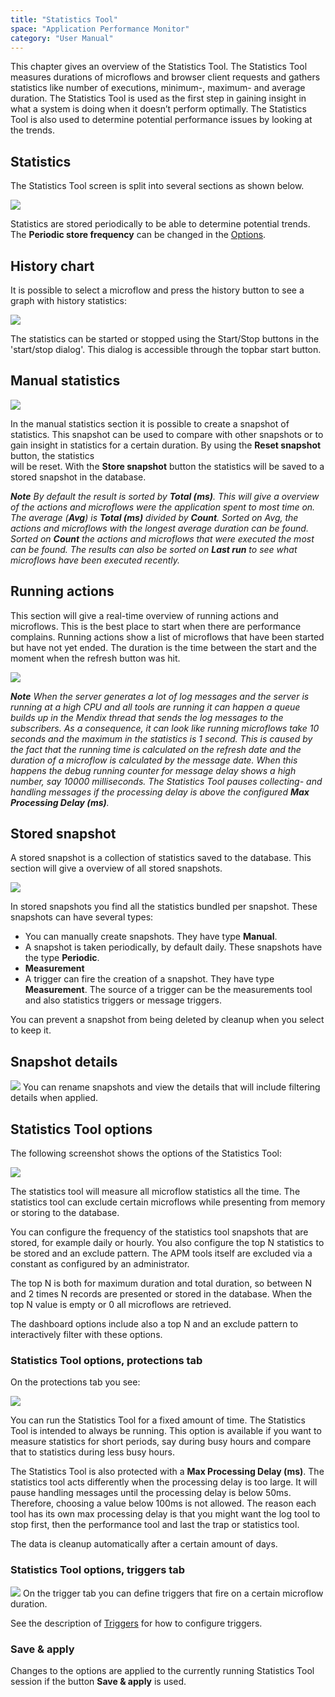 ```yaml
---
title: "Statistics Tool"
space: "Application Performance Monitor"
category: "User Manual"
---
```

This chapter gives an overview of the Statistics Tool. The Statistics Tool measures 
durations of microflows and browser client requests and gathers statistics like number 
of executions, minimum-, maximum- and average duration. The Statistics Tool is used as 
the first step in gaining insight in what a system is doing when it doesn’t perform 
optimally. The Statistics Tool is also used to determine potential performance issues 
by looking at the trends.

## Statistics

The Statistics Tool screen is split into several sections as shown below.

 ![](attachments/Statistics_Tool/Overview.png)

Statistics are stored periodically to be able to determine potential trends. The 
**Periodic store frequency** can be changed in the [Options](#Options).   

## History chart
It is possible to select a microflow and press the history button to see a graph with history statistics:  

![](attachments/Statistics_Tool/Trend.png)

The statistics can be started or stopped using the Start/Stop buttons in the 
'start/stop dialog'. This dialog is accessible through the topbar start button.


## Manual statistics
 ![](attachments/Statistics_Tool/Manual_statistics.png)  

In the manual statistics section it is possible to create a snapshot of statistics. This 
snapshot can be used to compare with other snapshots or to gain insight in statistics 
for a certain duration. By using the **Reset snapshot** button, the statistics  
will be reset. With the **Store snapshot** button the statistics will be saved to a stored
snapshot in the database.

***Note** By default the result is sorted by **Total (ms)**. This will give a overview of the actions and microflows were the
application spent to most time on. The average (**Avg**) is **Total (ms)** divided by **Count**. Sorted on Avg, the actions and
microflows with the longest average duration can be found. Sorted on **Count** the actions and microflows that
were executed the most can be found. The results can also be sorted on **Last run** to see what microflows
have been executed recently.*

## Running actions  
This section will give a real-time overview of running actions and microflows. This is 
the best place to start when there are performance complains. Running actions show a list 
of microflows that have been started but have not yet ended. The duration is the time 
between the start and the moment when the refresh button was hit.

![](attachments/Statistics_Tool/Now_Running.png)

***Note** When the server generates a lot of log messages and the server is running at a high CPU 
and all tools are running it can happen a queue builds up in the Mendix thread that sends 
the log messages to the subscribers. As a consequence, it can look like running 
microflows take 10 seconds and the maximum in the statistics is 1 second. This is caused 
by the fact that the running time is calculated on the refresh date and the duration of 
a microflow is calculated by the message date. When this happens the debug running 
counter for message delay shows a high number, say 10000 milliseconds. The Statistics 
Tool pauses collecting- and handling messages if the processing delay is above the 
configured **Max Processing Delay (ms)**.*

## Stored snapshot
A stored snapshot is a collection of statistics saved to the database. This section will give a overview
 of all stored snapshots.

![](attachments/Statistics_Tool/Snapshots.png)

In stored snapshots you find all the statistics bundled per snapshot. These snapshots can have 
several types: 
* You can manually create snapshots. They have type **Manual**.
* A snapshot is taken periodically, by default daily. These snapshots have the type 
**Periodic**.
* **Measurement**
* A trigger can fire the creation of a snapshot. They have type **Measurement**. The source
of a trigger can be the measurements tool and also statistics triggers or message triggers.

You can prevent a snapshot from being deleted by cleanup when you select to keep it.

## Snapshot details
![](attachments/Statistics_Tool/Snapshot_Details.png)
You can rename snapshots and view the details that will include filtering details when applied.


<a name="Options"></a>
## Statistics Tool options

The following screenshot shows the options of the Statistics Tool:

 ![](attachments/Statistics_Tool/Options.png)

The statistics tool will measure all microflow statistics all the time. The statistics 
tool can exclude certain microflows while presenting from memory or storing to the 
database.

You can configure the frequency of the statistics tool snapshots that are stored, for 
example daily or hourly. You also configure the top N statistics to be stored and an 
exclude pattern. The APM tools itself are excluded via a constant as configured by an 
administrator.

The top N is both for maximum duration and total duration, so between N and 2 times N 
records are presented or stored in the database. When the top N value is empty or 0 all 
microflows are retrieved.

The dashboard options include also a top N and an exclude pattern to interactively filter 
with these options.

### Statistics Tool options, protections tab
On the protections tab you see:

![](attachments/Statistics_Tool/Protections.png)

You can run the Statistics Tool for a fixed amount of time. The Statistics Tool is 
intended to always be running. This option is available if you want to measure statistics 
for short periods, say during busy hours and compare that to statistics during less busy 
hours.

The Statistics Tool is also protected with a **Max Processing Delay (ms)**. The statistics 
tool acts differently when the processing delay is too large. It will pause handling 
messages until the processing delay is below 50ms. Therefore, choosing a value below 
100ms is not allowed. The reason each tool has its own max processing delay is that you 
might want the log tool to stop first, then the performance tool and last the trap or 
statistics tool.

The data is cleanup automatically after a certain amount of days.

### Statistics Tool options, triggers tab

![](attachments/Statistics_Tool/Triggers.png)
On the trigger tab you can define triggers that fire on a certain microflow duration.

See the description of [Triggers](/APM/triggers) for how to configure triggers.

### Save & apply
Changes to the options are applied to the currently running Statistics Tool session if the button
**Save & apply** is used.
